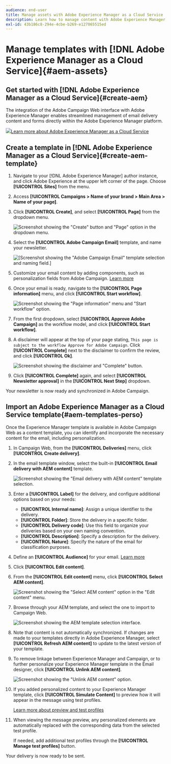 ```yaml
---
audience: end-user
title: Manage assets with Adobe Experience Manager as a Cloud Service
description: Learn how to manage content with Adobe Experience Manager as a Cloud Service
exl-id: 43b186c8-294e-4cbe-b269-e127065515ed
---
```

# Manage templates with [!DNL Adobe Experience Manager as a Cloud Service]{#aem-assets}

## Get started with [!DNL Adobe Experience Manager as a Cloud Service]{#create-aem}

The integration of the Adobe Campaign Web interface with Adobe Experience Manager enables streamlined management of email delivery content and forms directly within the Adobe Experience Manager platform.

![](assets/do-not-localize/book.png)[Learn more about Adobe Experience Manager as a Cloud Service](https://experienceleague.adobe.com/docs/experience-manager-cloud-service/content/sites/authoring/getting-started/quick-start.html?lang=en)

## Create a template in [!DNL Adobe Experience Manager as a Cloud Service]{#create-aem-template}

1. Navigate to your [!DNL Adobe Experience Manager] author instance, and click Adobe Experience at the upper left corner of the page. Choose **[!UICONTROL Sites]** from the menu.

1. Access **[!UICONTROL Campaigns > Name of your brand > Main Area > Name of your page]**.

1. Click **[!UICONTROL Create]**, and select **[!UICONTROL Page]** from the dropdown menu.

    ![Screenshot showing the "Create" button and "Page" option in the dropdown menu.](assets/aem_1.png)

1. Select the **[!UICONTROL Adobe Campaign Email]** template, and name your newsletter.

    ![[Screenshot showing the "Adobe Campaign Email" template selection and naming field.]](assets/aem_2.png)

1. Customize your email content by adding components, such as personalization fields from Adobe Campaign. [Learn more](https://experienceleague.adobe.com/docs/experience-manager-65/content/sites/authoring/aem-adobe-campaign/campaign.html?lang=en#editing-email-content)

1. Once your email is ready, navigate to the **[!UICONTROL Page information]** menu, and click **[!UICONTROL Start workflow]**.

    ![Screenshot showing the "Page information" menu and "Start workflow" option.](assets/aem_3.png)

1. From the first dropdown, select **[!UICONTROL Approve Adobe Campaign]** as the workflow model, and click **[!UICONTROL Start workflow]**.

1. A disclaimer will appear at the top of your page stating, `This page is subject to the workflow Approve for Adobe Campaign`. Click **[!UICONTROL Complete]** next to the disclaimer to confirm the review, and click **[!UICONTROL Ok]**.

    ![Screenshot showing the disclaimer and "Complete" button.](assets/aem_4.png)

1. Click **[!UICONTROL Complete]** again, and select **[!UICONTROL Newsletter approval]** in the **[!UICONTROL Next Step]** dropdown.

Your newsletter is now ready and synchronized in Adobe Campaign.

## Import an Adobe Experience Manager as a Cloud Service template{#aem-templates-perso}

Once the Experience Manager template is available in Adobe Campaign Web as a content template, you can identify and incorporate the necessary content for the email, including personalization.

1. In Campaign Web, from the **[!UICONTROL Deliveries]** menu, click **[!UICONTROL Create delivery]**.

1. In the email template window, select the built-in **[!UICONTROL Email delivery with AEM content]** template.

    ![Screenshot showing the "Email delivery with AEM content" template selection.](assets/aem_5.png)

1. Enter a **[!UICONTROL Label]** for the delivery, and configure additional options based on your needs:

    * **[!UICONTROL Internal name]**: Assign a unique identifier to the delivery.
    * **[!UICONTROL Folder]**: Store the delivery in a specific folder.
    * **[!UICONTROL Delivery code]**: Use this field to organize your deliveries based on your own naming convention.
    * **[!UICONTROL Description]**: Specify a description for the delivery.
    * **[!UICONTROL Nature]**: Specify the nature of the email for classification purposes.

1. Define an **[!UICONTROL Audience]** for your email. [Learn more](../email/create-email.md#define-audience)

1. Click **[!UICONTROL Edit content]**.

1. From the **[!UICONTROL Edit content]** menu, click **[!UICONTROL Select AEM content]**.

    ![Screenshot showing the "Select AEM content" option in the "Edit content" menu.](assets/aem_6.png)

1. Browse through your AEM template, and select the one to import to Campaign Web.

    ![Screenshot showing the AEM template selection interface.](assets/aem_8.png)

1. Note that content is not automatically synchronized. If changes are made to your templates directly in Adobe Experience Manager, select **[!UICONTROL Refresh AEM content]** to update to the latest version of your template.

1. To remove linkage between Experience Manager and Campaign, or to further personalize your Experience Manager template in the Email designer, click **[!UICONTROL Unlink AEM content]**.

    ![Screenshot showing the "Unlink AEM content" option.](assets/aem_9.png)

1. If you added personalized content to your Experience Manager template, click **[!UICONTROL Simulate Content]** to preview how it will appear in the message using test profiles.

    [Learn more about preview and test profiles](../preview-test/preview-content.md)

1. When viewing the message preview, any personalized elements are automatically replaced with the corresponding data from the selected test profile. 

    If needed, add additional test profiles through the **[!UICONTROL Manage test profiles]** button.

Your delivery is now ready to be sent.